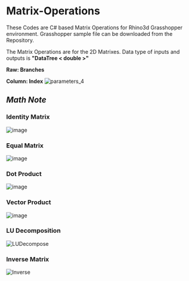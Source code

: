# Matrix-Operations
These Codes are C# based Matrix Operations for Rhino3d Grasshopper environment.
Grasshopper sample file can be downloaded from the Repository.

The Matrix Operations are for the 2D Matrixes.
Data type of inputs and outputs is **"DataTree < double >"**

**Raw: Branches**

**Column: Index**
![parameters_4](https://user-images.githubusercontent.com/93954052/140975378-c2331fdf-1c31-4fb0-bcf1-fed155f7af91.png)

## *Math Note*

### Identity Matrix
![image](https://user-images.githubusercontent.com/93954052/140837948-ecae524d-c41a-43bf-b339-f6214b7d25df.png)

### Equal Matrix
![image](https://user-images.githubusercontent.com/93954052/140838546-2b977974-9786-4bf2-a7f3-bcae62dbfd56.png)

### Dot Product
![image](https://user-images.githubusercontent.com/93954052/140839269-dca24a9c-e736-406e-93a8-1100809cce72.png)

### Vector Product
![image](https://user-images.githubusercontent.com/93954052/140839876-201e0717-2f2e-4cec-b9a6-8eb257ee37a9.png)

### LU Decomposition
![LUDecompose](https://user-images.githubusercontent.com/93954052/140932674-27559ac2-2478-43ea-8018-8277d0ec103c.png)

### Inverse Matrix
![Inverse](https://user-images.githubusercontent.com/93954052/140942536-41883292-e756-40e1-9951-9e4285633f0a.png)
